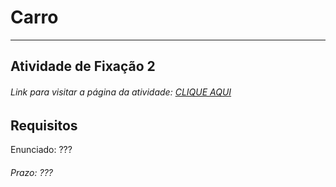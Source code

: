 # Carro  

---  

## Atividade de Fixação 2  

###### Link para visitar a página da atividade: [CLIQUE AQUI](https://giunossauro.github.io/iFood_Lets-Code_Sala-842/3_POO-com-JavaScript/Atividades-de-Fixacao/2_Carro/index.html)

## Requisitos

Enunciado: ???

###### Prazo: ???  

